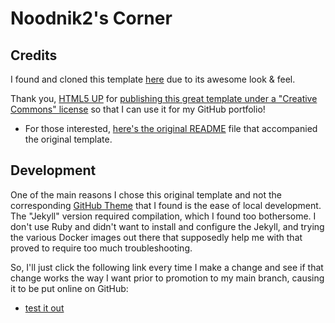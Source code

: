 # Noodnik2's Corner

## Credits

I found and cloned this template [here](https://html5up.net/forty) due to its awesome look & feel.

Thank you, [HTML5 UP](https://html5up.net/) for
[publishing this great template under a "Creative Commons" license](https://html5up.net/license)
so that I can use it for my GitHub portfolio!

- For those interested, [here's the original README](./README-original.txt) file that
  accompanied the original template. 

## Development

One of the main reasons I chose this original template and not the corresponding
[GitHub Theme](https://github.com/andrewbanchich/forty-jekyll-theme) that I found
is the ease of local development.  The "Jekyll" version required compilation, which
I found too bothersome.  I don't use Ruby and didn't want to install and configure
the Jekyll, and trying the various Docker images out there that supposedly help me
with that proved to require too much troubleshooting.

So, I'll just click the following link every time I make a change and see if that
change works the way I want prior to promotion to my main branch, causing it to
be put online on GitHub:

- [test it out](./index.html)

